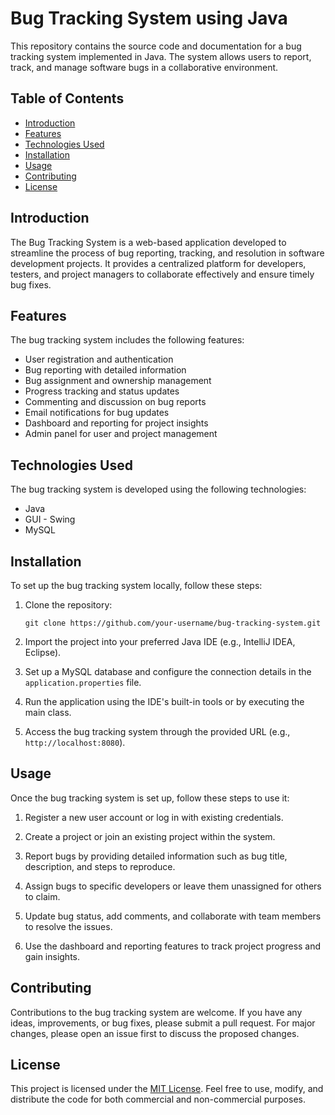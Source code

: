 # Bug Tracking System using Java

This repository contains the source code and documentation for a bug tracking system implemented in Java. The system allows users to report, track, and manage software bugs in a collaborative environment.

## Table of Contents
- [Introduction](#introduction)
- [Features](#features)
- [Technologies Used](#technologies-used)
- [Installation](#installation)
- [Usage](#usage)
- [Contributing](#contributing)
- [License](#license)

## Introduction
The Bug Tracking System is a web-based application developed to streamline the process of bug reporting, tracking, and resolution in software development projects. It provides a centralized platform for developers, testers, and project managers to collaborate effectively and ensure timely bug fixes.

## Features
The bug tracking system includes the following features:

- User registration and authentication
- Bug reporting with detailed information
- Bug assignment and ownership management
- Progress tracking and status updates
- Commenting and discussion on bug reports
- Email notifications for bug updates
- Dashboard and reporting for project insights
- Admin panel for user and project management

## Technologies Used
The bug tracking system is developed using the following technologies:

- Java 
- GUI - Swing
- MySQL

## Installation
To set up the bug tracking system locally, follow these steps:

1. Clone the repository:
   ```
   git clone https://github.com/your-username/bug-tracking-system.git
   ```

2. Import the project into your preferred Java IDE (e.g., IntelliJ IDEA, Eclipse).

3. Set up a MySQL database and configure the connection details in the `application.properties` file.

4. Run the application using the IDE's built-in tools or by executing the main class.

5. Access the bug tracking system through the provided URL (e.g., `http://localhost:8080`).

## Usage
Once the bug tracking system is set up, follow these steps to use it:

1. Register a new user account or log in with existing credentials.

2. Create a project or join an existing project within the system.

3. Report bugs by providing detailed information such as bug title, description, and steps to reproduce.

4. Assign bugs to specific developers or leave them unassigned for others to claim.

5. Update bug status, add comments, and collaborate with team members to resolve the issues.

6. Use the dashboard and reporting features to track project progress and gain insights.

## Contributing
Contributions to the bug tracking system are welcome. If you have any ideas, improvements, or bug fixes, please submit a pull request. For major changes, please open an issue first to discuss the proposed changes.

## License
This project is licensed under the [MIT License](LICENSE). Feel free to use, modify, and distribute the code for both commercial and non-commercial purposes.
